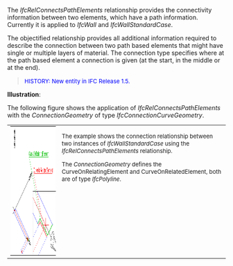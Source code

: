 The _IfcRelConnectsPathElements_ relationship provides the connectivity information between two elements, which have a path information. Currently it is applied to _IfcWall_ and _IfcWallStandardCase_.

The objectified relationship provides all additional information required to describe the connection between two path based elements that might have single or multiple layers of material. The connection type specifies where at the path based element a connection is given (at the start, in the middle or at the end).

> <font size="-1" color="#0000FF">HISTORY: New entity in IFC Release
		  1.5.</font>
>

**Illustration**:

The following figure shows the application of _IfcRelConnectsPathElements_ with the _ConnectionGeometry_ of type _IfcConnectionCurveGeometry_.

<table cellpadding="2" cellspacing="2"> 
		<tr valign="TOP"> 
		  <td valign="TOP" align="LEFT"><a href="drawings/IfcRelConnectsPathElements-Layout1.dwf"><img src="figures/IfcRelConnectsPathElements-Layout1.gif" alt="wall connection" width="393" height="299" border="0"></a></td> 
		  <td valign="TOP" align="LEFT"> 
			 <p><font size="-1">The example shows the connection relationship
				between two instances of <i>IfcWallStandardCase</i> using the
				<i>IfcRelConnectsPathElements</i> relationship. </font></p> 
			 <p><font size="-1">The <i>ConnectionGeometry</i> defines the
				CurveOnRelatingElement and CurveOnRelatedElement, both are of type
				<i>IfcPolyline</i>.</font></p></td> 
		</tr> 
	 </table>